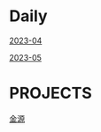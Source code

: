 # Daily

[2023-04](./dev-notes-202304)

[2023-05](./dev-notes-202305)

# PROJECTS

[金源](./jydz-notes)